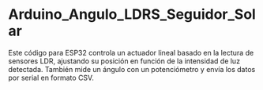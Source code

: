 # Arduino_Angulo_LDRS_Seguidor_Solar
Este código para ESP32 controla un actuador lineal basado en la lectura de sensores LDR, ajustando su posición en función de la intensidad de luz detectada. También mide un ángulo con un potenciómetro y envía los datos por serial en formato CSV.
